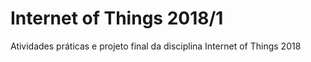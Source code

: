 # Internet of Things 2018/1

Atividades práticas e projeto final da disciplina Internet of Things 2018